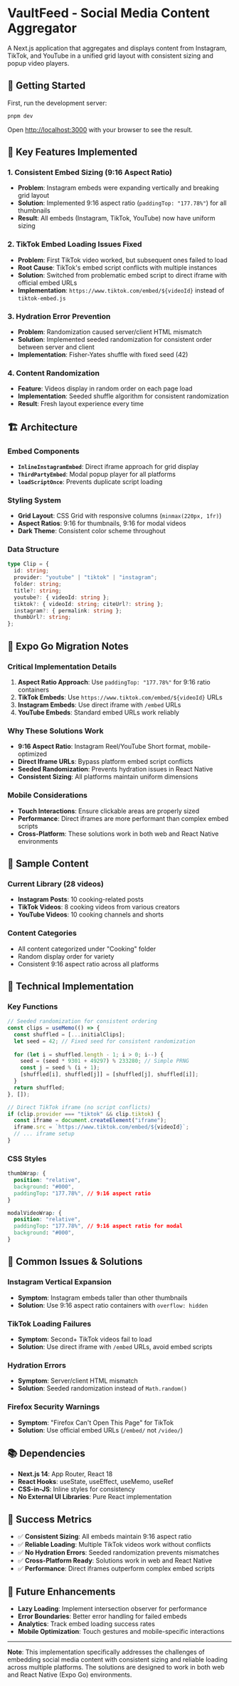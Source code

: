 # VaultFeed - Social Media Content Aggregator

A Next.js application that aggregates and displays content from Instagram, TikTok, and YouTube in a unified grid layout with consistent sizing and popup video players.

## 🚀 Getting Started

First, run the development server:

```bash
pnpm dev
```

Open [http://localhost:3000](http://localhost:3000) with your browser to see the result.

## 🎯 Key Features Implemented

### 1. **Consistent Embed Sizing (9:16 Aspect Ratio)**
- **Problem**: Instagram embeds were expanding vertically and breaking grid layout
- **Solution**: Implemented 9:16 aspect ratio (`paddingTop: "177.78%"`) for all thumbnails
- **Result**: All embeds (Instagram, TikTok, YouTube) now have uniform sizing

### 2. **TikTok Embed Loading Issues Fixed**
- **Problem**: First TikTok video worked, but subsequent ones failed to load
- **Root Cause**: TikTok's embed script conflicts with multiple instances
- **Solution**: Switched from problematic embed script to direct iframe with official embed URLs
- **Implementation**: `https://www.tiktok.com/embed/${videoId}` instead of `tiktok-embed.js`

### 3. **Hydration Error Prevention**
- **Problem**: Randomization caused server/client HTML mismatch
- **Solution**: Implemented seeded randomization for consistent order between server and client
- **Implementation**: Fisher-Yates shuffle with fixed seed (42)

### 4. **Content Randomization**
- **Feature**: Videos display in random order on each page load
- **Implementation**: Seeded shuffle algorithm for consistent randomization
- **Result**: Fresh layout experience every time

## 🏗️ Architecture

### **Embed Components**
- **`InlineInstagramEmbed`**: Direct iframe approach for grid display
- **`ThirdPartyEmbed`**: Modal popup player for all platforms
- **`loadScriptOnce`**: Prevents duplicate script loading

### **Styling System**
- **Grid Layout**: CSS Grid with responsive columns (`minmax(220px, 1fr)`)
- **Aspect Ratios**: 9:16 for thumbnails, 9:16 for modal videos
- **Dark Theme**: Consistent color scheme throughout

### **Data Structure**
```typescript
type Clip = {
  id: string;
  provider: "youtube" | "tiktok" | "instagram";
  folder: string;
  title?: string;
  youtube?: { videoId: string };
  tiktok?: { videoId: string; citeUrl?: string };
  instagram?: { permalink: string };
  thumbUrl?: string;
};
```

## 📱 Expo Go Migration Notes

### **Critical Implementation Details**
1. **Aspect Ratio Approach**: Use `paddingTop: "177.78%"` for 9:16 ratio containers
2. **TikTok Embeds**: Use `https://www.tiktok.com/embed/${videoId}` URLs
3. **Instagram Embeds**: Use direct iframe with `/embed` URLs
4. **YouTube Embeds**: Standard embed URLs work reliably

### **Why These Solutions Work**
- **9:16 Aspect Ratio**: Instagram Reel/YouTube Short format, mobile-optimized
- **Direct Iframe URLs**: Bypass platform embed script conflicts
- **Seeded Randomization**: Prevents hydration issues in React Native
- **Consistent Sizing**: All platforms maintain uniform dimensions

### **Mobile Considerations**
- **Touch Interactions**: Ensure clickable areas are properly sized
- **Performance**: Direct iframes are more performant than complex embed scripts
- **Cross-Platform**: These solutions work in both web and React Native environments

## 🎨 Sample Content

### **Current Library (28 videos)**
- **Instagram Posts**: 10 cooking-related posts
- **TikTok Videos**: 8 cooking videos from various creators
- **YouTube Videos**: 10 cooking channels and shorts

### **Content Categories**
- All content categorized under "Cooking" folder
- Random display order for variety
- Consistent 9:16 aspect ratio across all platforms

## 🔧 Technical Implementation

### **Key Functions**
```typescript
// Seeded randomization for consistent ordering
const clips = useMemo(() => {
  const shuffled = [...initialClips];
  let seed = 42; // Fixed seed for consistent randomization
  
  for (let i = shuffled.length - 1; i > 0; i--) {
    seed = (seed * 9301 + 49297) % 233280; // Simple PRNG
    const j = seed % (i + 1);
    [shuffled[i], shuffled[j]] = [shuffled[j], shuffled[i]];
  }
  return shuffled;
}, []);

// Direct TikTok iframe (no script conflicts)
if (clip.provider === "tiktok" && clip.tiktok) {
  const iframe = document.createElement("iframe");
  iframe.src = `https://www.tiktok.com/embed/${videoId}`;
  // ... iframe setup
}
```

### **CSS Styles**
```css
thumbWrap: {
  position: "relative",
  background: "#000",
  paddingTop: "177.78%", // 9:16 aspect ratio
}

modalVideoWrap: {
  position: "relative",
  paddingTop: "177.78%", // 9:16 aspect ratio for modal
  background: "#000",
}
```

## 🚨 Common Issues & Solutions

### **Instagram Vertical Expansion**
- **Symptom**: Instagram embeds taller than other thumbnails
- **Solution**: Use 9:16 aspect ratio containers with `overflow: hidden`

### **TikTok Loading Failures**
- **Symptom**: Second+ TikTok videos fail to load
- **Solution**: Use direct iframe with `/embed` URLs, avoid embed scripts

### **Hydration Errors**
- **Symptom**: Server/client HTML mismatch
- **Solution**: Seeded randomization instead of `Math.random()`

### **Firefox Security Warnings**
- **Symptom**: "Firefox Can't Open This Page" for TikTok
- **Solution**: Use official embed URLs (`/embed/` not `/video/`)

## 📚 Dependencies

- **Next.js 14**: App Router, React 18
- **React Hooks**: useState, useEffect, useMemo, useRef
- **CSS-in-JS**: Inline styles for consistency
- **No External UI Libraries**: Pure React implementation

## 🎯 Success Metrics

- ✅ **Consistent Sizing**: All embeds maintain 9:16 aspect ratio
- ✅ **Reliable Loading**: Multiple TikTok videos work without conflicts
- ✅ **No Hydration Errors**: Seeded randomization prevents mismatches
- ✅ **Cross-Platform Ready**: Solutions work in web and React Native
- ✅ **Performance**: Direct iframes outperform complex embed scripts

## 🔮 Future Enhancements

- **Lazy Loading**: Implement intersection observer for performance
- **Error Boundaries**: Better error handling for failed embeds
- **Analytics**: Track embed loading success rates
- **Mobile Optimization**: Touch gestures and mobile-specific interactions

---

**Note**: This implementation specifically addresses the challenges of embedding social media content with consistent sizing and reliable loading across multiple platforms. The solutions are designed to work in both web and React Native (Expo Go) environments.
